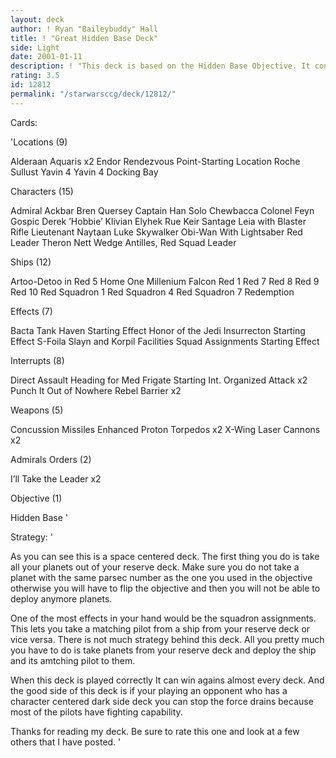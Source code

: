 ```yaml
---
layout: deck
author: ! Ryan "Baileybuddy" Hall
title: ! "Great Hidden Base Deck"
side: Light
date: 2001-01-11
description: ! "This deck is based on the Hidden Base Objective. It contains many pilots with their matching Starships. This deck is based in space."
rating: 3.5
id: 12812
permalink: "/starwarsccg/deck/12812/"
---
```

Cards: 

'Locations (9)

Alderaan
Aquaris x2
Endor
Rendezvous Point-Starting Location
Roche
Sullust
Yavin 4
Yavin 4 Docking Bay

Characters (15)

Admiral Ackbar
Bren Quersey
Captain Han Solo
Chewbacca
Colonel Feyn Gospic
Derek ’Hobbie’ Klivian
Elyhek Rue
Keir Santage
Leia with Blaster Rifle
Lieutenant Naytaan
Luke Skywalker
Obi-Wan With Lightsaber
Red Leader
Theron Nett
Wedge Antilles, Red Squad Leader

Ships (12)

Artoo-Detoo in Red 5
Home One
Millenium Falcon
Red 1
Red 7
Red 8
Red 9
Red 10
Red Squadron 1
Red Squadron 4
Red Squadron 7
Redemption

Effects (7)

Bacta Tank
Haven		   Starting Effect
Honor of the Jedi
Insurrecton	   Starting Effect
S-Foila
Slayn and Korpil Facilities
Squad Assignments  Starting Effect

Interrupts (8)

Direct Assault
Heading for Med Frigate   Starting Int.
Organized Attack x2
Punch It
Out of Nowhere
Rebel Barrier x2

Weapons (5)

Concussion Missiles
Enhanced Proton Torpedos x2
X-Wing Laser Cannons x2

Admirals Orders (2)

I’ll Take the Leader x2

Objective (1)

Hidden Base '

Strategy: '

As you can see this is a space centered deck. The first thing you do is take all your planets out of your reserve deck. Make sure you do not take a planet with the same parsec number as the one you used in the objective otherwise you will have to flip the objective and then you will not be able to deploy anymore planets.

One of the most effects in your hand would be the squadron assignments. This lets you take a matching pilot from a ship from your reserve deck or vice versa. There is not much strategy behind this deck. All you pretty much you have to do is take planets from your reserve deck and deploy the ship and its amtching pilot to them.

When this deck is played correctly It can win agains almost every deck. And the good side of this deck is if your playing an opponent who has a character centered dark side deck you can stop the force drains because most of the pilots have fighting capability.

Thanks for reading my deck. Be sure to rate this one and look at a few others that I have posted. '
